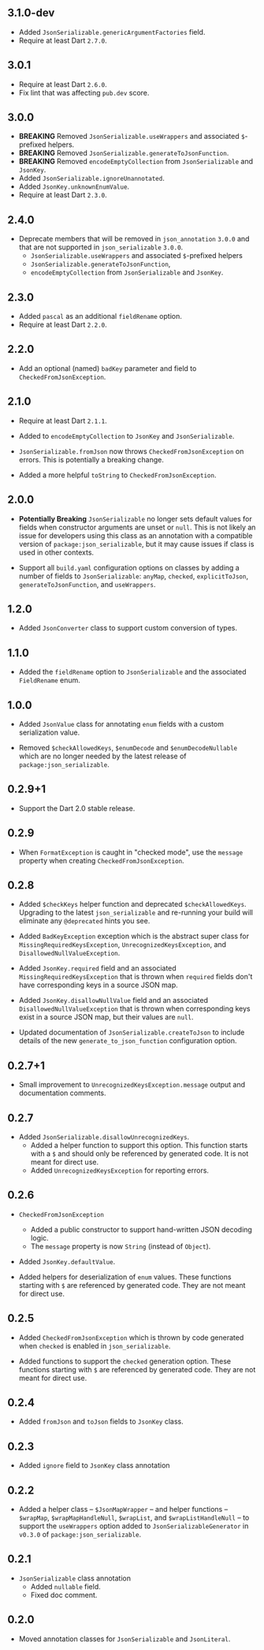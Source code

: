 ## 3.1.0-dev

- Added `JsonSerializable.genericArgumentFactories` field. 
- Require at least Dart `2.7.0`.

## 3.0.1

- Require at least Dart `2.6.0`.
- Fix lint that was affecting `pub.dev` score.

## 3.0.0

- **BREAKING** Removed `JsonSerializable.useWrappers` and associated
  `$`-prefixed helpers.
- **BREAKING** Removed `JsonSerializable.generateToJsonFunction`.
- **BREAKING** Removed `encodeEmptyCollection` from `JsonSerializable` and
  `JsonKey`.
- Added `JsonSerializable.ignoreUnannotated`.
- Added `JsonKey.unknownEnumValue`.
- Require at least Dart `2.3.0`.

## 2.4.0

- Deprecate members that will be removed in `json_annotation` `3.0.0` and that
  are not supported in `json_serializable` `3.0.0`.
  - `JsonSerializable.useWrappers` and associated `$`-prefixed helpers
  - `JsonSerializable.generateToJsonFunction`,
  - `encodeEmptyCollection` from `JsonSerializable` and `JsonKey`.

## 2.3.0

- Added `pascal` as an additional `fieldRename` option.
- Require at least Dart `2.2.0`.

## 2.2.0

* Add an optional (named) `badKey` parameter and field to
  `CheckedFromJsonException`.

## 2.1.0

* Require at least Dart `2.1.1`.

* Added to `encodeEmptyCollection` to `JsonKey` and `JsonSerializable`.

* `JsonSerializable.fromJson` now throws `CheckedFromJsonException` on errors.
  This is potentially a breaking change. 

* Added a more helpful `toString` to `CheckedFromJsonException`.

## 2.0.0

* **Potentially Breaking** `JsonSerializable` no longer sets default values for
  fields when constructor arguments are unset or `null`. This is not likely an
  issue for developers using this class as an annotation with a compatible
  version of `package:json_serializable`, but it may cause issues if class is
  used in other contexts.

* Support all `build.yaml` configuration options on classes by adding a number
  of fields to `JsonSerializable`: `anyMap`, `checked`, `explicitToJson`,
  `generateToJsonFunction`, and `useWrappers`.

## 1.2.0

* Added `JsonConverter` class to support custom conversion of types.

## 1.1.0

* Added the `fieldRename` option to `JsonSerializable` and the associated
  `FieldRename` enum.

## 1.0.0

* Added `JsonValue` class for annotating `enum` fields with a custom
  serialization value.

* Removed `$checkAllowedKeys`, `$enumDecode` and `$enumDecodeNullable` which are
  no longer needed by the latest release of `package:json_serializable`.

## 0.2.9+1

* Support the Dart 2.0 stable release.

## 0.2.9

* When `FormatException` is caught in "checked mode", use the `message`
  property when creating `CheckedFromJsonException`.

## 0.2.8

* Added `$checkKeys` helper function and deprecated `$checkAllowedKeys`.
  Upgrading to the latest `json_serializable` and re-running your build will
  eliminate any `@deprecated` hints you see.

* Added `BadKeyException` exception which is the abstract super class for
  `MissingRequiredKeysException`, `UnrecognizedKeysException`, and
  `DisallowedNullValueException`.

* Added `JsonKey.required` field and an associated
  `MissingRequiredKeysException` that is thrown when `required` fields don't
  have corresponding keys in a source JSON map.

* Added `JsonKey.disallowNullValue`  field and an associated
  `DisallowedNullValueException` that is thrown when corresponding keys exist in
  a source JSON map, but their values are `null`.

* Updated documentation of `JsonSerializable.createToJson` to include details
  of the new `generate_to_json_function` configuration option.

## 0.2.7+1

* Small improvement to `UnrecognizedKeysException.message` output and
  documentation comments.

## 0.2.7

* Added `JsonSerializable.disallowUnrecognizedKeys`.
  * Added a helper function to support this option. This function starts with a
    `$` and should only be referenced by generated code. It is not meant for
    direct use.
  * Added `UnrecognizedKeysException` for reporting errors.

## 0.2.6

* `CheckedFromJsonException`
  * Added a public constructor to support hand-written JSON decoding logic.
  * The `message` property is now `String` (instead of `Object`).

* Added `JsonKey.defaultValue`.

* Added helpers for deserialization of `enum` values.
  These functions starting with `$` are  referenced by generated code.
  They are not meant for direct use.

## 0.2.5

* Added `CheckedFromJsonException` which is thrown by code generated when
 `checked` is enabled in `json_serializable`.

* Added functions to support the `checked` generation option.
  These functions starting with `$` are referenced by generated code.
  They are not meant for direct use.

## 0.2.4

* Added `fromJson` and `toJson` fields to `JsonKey` class.

## 0.2.3

* Added `ignore` field to `JsonKey` class annotation

## 0.2.2

* Added a helper class – `$JsonMapWrapper` – and helper functions – `$wrapMap`,
  `$wrapMapHandleNull`, `$wrapList`, and `$wrapListHandleNull` – to support
  the `useWrappers` option added to `JsonSerializableGenerator` in `v0.3.0` of
  `package:json_serializable`.

## 0.2.1

* `JsonSerializable` class annotation
  * Added `nullable` field.
  * Fixed doc comment.

## 0.2.0

* Moved annotation classes for `JsonSerializable` and `JsonLiteral`.
